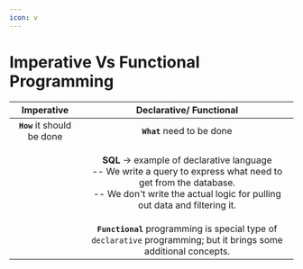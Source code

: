 ```yaml
---
icon: v
---
```


# Imperative Vs Functional Programming

|          Imperative         |                                                                                               Declarative/ Functional                                                                                              |
| :-------------------------: | :----------------------------------------------------------------------------------------------------------------------------------------------------------------------------------------------------------------: |
| **`How`** it should be done |                                                                                             **`What`** need to be done                                                                                             |
|                             | <p><strong>SQL</strong> -> example of declarative language<br>-- We write a query to express what need to get from the database.<br>-- We don't write the actual logic for pulling out data and filtering it. </p> |
|                             |                                                 **`Functional`** programming is special type of `declarative` programming; but it brings some additional concepts.                                                 |
